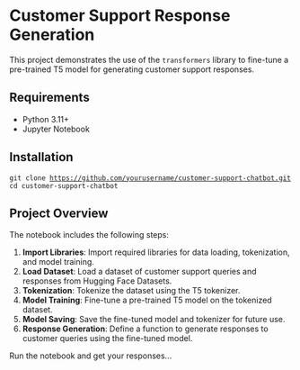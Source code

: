 # Customer Support Response Generation

This project demonstrates the use of the `transformers` library to fine-tune a pre-trained T5 model for generating customer support responses.

## Requirements
- Python 3.11+
- Jupyter Notebook

## Installation
<code>git clone https://github.com/yourusername/customer-support-chatbot.git</code><br>
<code>cd customer-support-chatbot</code>

## Project Overview

The notebook includes the following steps:

1. **Import Libraries**: Import required libraries for data loading, tokenization, and model training.
2. **Load Dataset**: Load a dataset of customer support queries and responses from Hugging Face Datasets.
3. **Tokenization**: Tokenize the dataset using the T5 tokenizer.
4. **Model Training**: Fine-tune a pre-trained T5 model on the tokenized dataset.
5. **Model Saving**: Save the fine-tuned model and tokenizer for future use.
6. **Response Generation**: Define a function to generate responses to customer queries using the fine-tuned model.

Run the notebook and get your responses...



